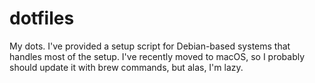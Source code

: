 # dotfiles
My dots. I've provided a setup script for Debian-based systems that handles most of the setup. I've recently moved to macOS, so I probably should update it with brew commands, but alas, I'm lazy.
